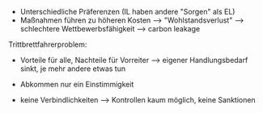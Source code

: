 - Unterschiedliche Präferenzen (IL haben andere "Sorgen" als EL)
- Maßnahmen führen zu höheren Kosten --> "Wohlstandsverlust"
--> schlechtere Wettbewerbsfähigkeit 
--> carbon leakage

Trittbrettfahrerproblem:
- Vorteile für alle, Nachteile für Vorreiter 
--> eigener Handlungsbedarf sinkt, je mehr andere etwas tun



- Abkommen nur ein Einstimmigkeit 
- keine Verbindlichkeiten 
--> Kontrollen kaum möglich, keine Sanktionen